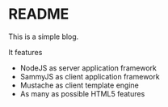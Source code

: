 README
======

This is a simple blog.

It features

 * NodeJS as server application framework
 * SammyJS as client application framework
 * Mustache as client template engine
 * As many as possible HTML5 features
 